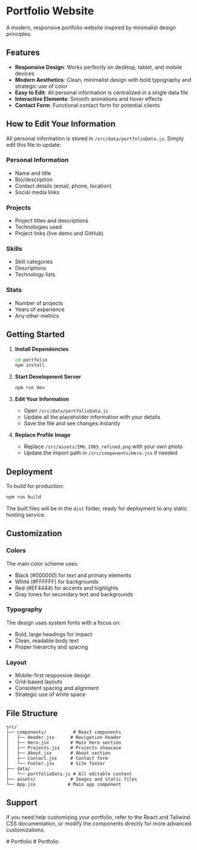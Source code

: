 # Portfolio Website

A modern, responsive portfolio website inspired by minimalist design principles.

## Features

- **Responsive Design**: Works perfectly on desktop, tablet, and mobile devices
- **Modern Aesthetics**: Clean, minimalist design with bold typography and strategic use of color
- **Easy to Edit**: All personal information is centralized in a single data file
- **Interactive Elements**: Smooth animations and hover effects
- **Contact Form**: Functional contact form for potential clients

## How to Edit Your Information

All personal information is stored in `/src/data/portfolioData.js`. Simply edit this file to update:

### Personal Information
- Name and title
- Bio/description
- Contact details (email, phone, location)
- Social media links

### Projects
- Project titles and descriptions
- Technologies used
- Project links (live demo and GitHub)

### Skills
- Skill categories
- Descriptions
- Technology lists

### Stats
- Number of projects
- Years of experience
- Any other metrics

## Getting Started

1. **Install Dependencies**
   ```bash
   cd portfolio
   npm install
   ```

2. **Start Development Server**
   ```bash
   npm run dev
   ```

3. **Edit Your Information**
   - Open `/src/data/portfolioData.js`
   - Update all the placeholder information with your details
   - Save the file and see changes instantly

4. **Replace Profile Image**
   - Replace `/src/assets/IMG_1985_refined.png` with your own photo
   - Update the import path in `/src/components/Hero.jsx` if needed

## Deployment

To build for production:
```bash
npm run build
```

The built files will be in the `dist` folder, ready for deployment to any static hosting service.

## Customization

### Colors
The main color scheme uses:
- Black (#000000) for text and primary elements
- White (#FFFFFF) for backgrounds
- Red (#EF4444) for accents and highlights
- Gray tones for secondary text and backgrounds

### Typography
The design uses system fonts with a focus on:
- Bold, large headings for impact
- Clean, readable body text
- Proper hierarchy and spacing

### Layout
- Mobile-first responsive design
- Grid-based layouts
- Consistent spacing and alignment
- Strategic use of white space

## File Structure

```
src/
├── components/          # React components
│   ├── Header.jsx      # Navigation header
│   ├── Hero.jsx        # Main hero section
│   ├── Projects.jsx    # Projects showcase
│   ├── About.jsx       # About section
│   ├── Contact.jsx     # Contact form
│   └── Footer.jsx      # Site footer
├── data/
│   └── portfolioData.js # All editable content
├── assets/             # Images and static files
└── App.jsx            # Main app component
```

## Support

If you need help customizing your portfolio, refer to the React and Tailwind CSS documentation, or modify the components directly for more advanced customizations.

#   P o r t f o l i o  
 #   P o r t f o l i o  
 